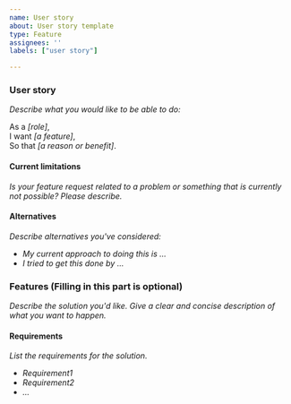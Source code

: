 ```yaml
---
name: User story
about: User story template
type: Feature
assignees: ''
labels: ["user story"] 

---
```


### User story
*Describe what you would like to be able to do:*  
  
As a *[role]*,  
I want *[a feature]*,  
So that *[a reason or benefit]*.

#### Current limitations
*Is your feature request related to a problem or something that is currently not possible? Please describe.*

#### Alternatives
*Describe alternatives you've considered:*  
- *My current approach to  doing this is ...*
- *I tried to get this done by ...*

### Features (Filling in this part is optional)
*Describe the solution you'd like. Give a clear and concise description of what you want to happen.*

#### Requirements
*List the requirements for the solution.*
- *Requirement1*
- *Requirement2*
- *...*


